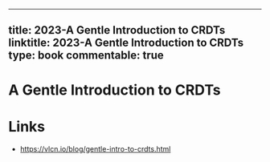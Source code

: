 
---
title: 2023-A Gentle Introduction to CRDTs
linktitle: 2023-A Gentle Introduction to CRDTs
type: book
commentable: true
---

# A Gentle Introduction to CRDTs

# Links

- https://vlcn.io/blog/gentle-intro-to-crdts.html

    